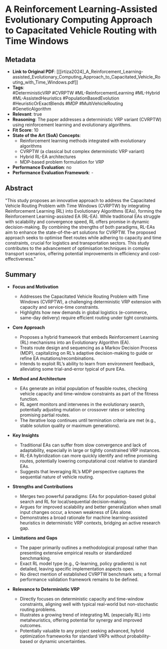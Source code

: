 # A Reinforcement Learning-Assisted Evolutionary Computing Approach to Capacitated Vehicle Routing with Time Windows

## Metadata
- **Link to Original PDF**: [[[irtiza2024]_A_Reinforcement_Learning-assisted_Evolutionary_Computing_Approach_to_Capacitated_Vehicle_Routing_with_Time_Windows.pdf]]
- **Tags**:  
  #DeterministicVRP 
  #CVRPTW 
  #ML-ReinforcementLearning 
  #ML-Hybrid 
  #ML-AssistedHeuristics 
  #PopulationBasedEvolution 
  #HeuristicOrExactBlends 
  #MDP 
  #MultiVehicleRouting 
  #GeneticAlgorithm
- **Relevant**: true  
- **Reasoning**: The paper addresses a deterministic VRP variant (CVRPTW) using reinforcement learning and evolutionary algorithms.
- **Fit Score**: 10
- **State of the Art (SoA) Concepts**:
  - Reinforcement learning methods integrated with evolutionary algorithms
  - CVRPTW (a classical but complex deterministic VRP variant)
  - Hybrid RL-EA architectures
  - MDP-based problem formulation for VRP
- **Performance Evaluation**: no  
- **Performance Evaluation Framework**: -

## Abstract
"This study proposes an innovative approach to address the Capacitated Vehicle Routing Problem with Time Windows (CVRPTW) by integrating Reinforcement Learning (RL) into Evolutionary Algorithms (EAs), forming the Reinforcement Learning-assisted EA (RL-EA). While traditional EAs struggle with scalability and convergence speed, RL offers promise in dynamic decision-making. By combining the strengths of both paradigms, RL-EAs aim to enhance the state-of-the-art solutions for CVRPTW. The proposed approach seeks to optimise fleet routes while adhering to capacity and time constraints, crucial for logistics and transportation sectors. This study contributes to the advancement of optimisation techniques in complex transport scenarios, offering potential improvements in efficiency and cost-effectiveness."

## Summary
- **Focus and Motivation**  
  - Addresses the Capacitated Vehicle Routing Problem with Time Windows (CVRPTW), a challenging deterministic VRP extension with capacity and service-time constraints.  
  - Highlights how new demands in global logistics (e-commerce, same-day delivery) require efficient routing under tight constraints.  

- **Core Approach**  
  - Proposes a hybrid framework that embeds Reinforcement Learning (RL) mechanisms into an Evolutionary Algorithm (EA).  
  - Treats route design and sequencing as a Markov Decision Process (MDP), capitalizing on RL’s adaptive decision-making to guide or refine EA mutations/recombinations.  
  - Intends to exploit RL’s ability to learn from environment feedback, alleviating some trial-and-error typical of pure EAs.  

- **Method and Architecture**  
  - EAs generate an initial population of feasible routes, checking vehicle capacity and time-window constraints as part of the fitness function.  
  - RL agent monitors and intervenes in the evolutionary search, potentially adjusting mutation or crossover rates or selecting promising partial routes.  
  - The iterative loop continues until termination criteria are met (e.g., stable solution quality or maximum generations).  

- **Key Insights**  
  - Traditional EAs can suffer from slow convergence and lack of adaptability, especially in large or tightly constrained VRP instances.  
  - RL-EA hybridization can more quickly identify and refine promising routes, potentially lowering computational cost relative to standard EAs.  
  - Suggests that leveraging RL’s MDP perspective captures the sequential nature of vehicle routing.  

- **Strengths and Contributions**  
  - Merges two powerful paradigms: EAs for population-based global search and RL for local/sequential decision-making.  
  - Argues for improved scalability and better generalization when small input changes occur, a known weakness of EAs alone.  
  - Demonstrates a broad rationale for machine learning-assisted heuristics in deterministic VRP contexts, bridging an active research gap.  

- **Limitations and Gaps**  
  - The paper primarily outlines a methodological proposal rather than presenting extensive empirical results or standardized benchmarking.  
  - Exact RL model type (e.g., Q-learning, policy gradients) is not detailed, leaving specific implementation aspects open.  
  - No direct mention of established CVRPTW benchmark sets; a formal performance validation framework remains to be defined.  

- **Relevance to Deterministic VRP**  
  - Directly focuses on deterministic capacity and time-window constraints, aligning well with typical real-world but non-stochastic routing problems.  
  - Illustrates a growing trend of integrating ML (especially RL) into metaheuristics, offering potential for synergy and improved outcomes.  
  - Potentially valuable to any project seeking advanced, hybrid optimization frameworks for standard VRPs without probability-based or dynamic uncertainties.
